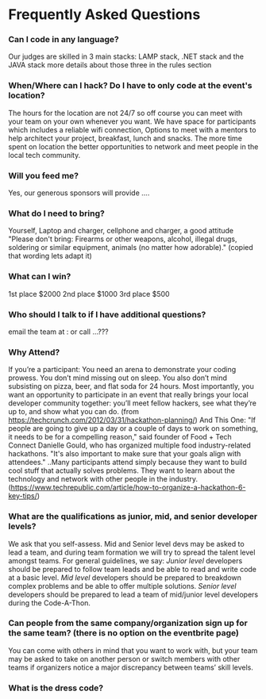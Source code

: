 # Frequently Asked Questions

### Can I code in any language?
Our judges are skilled in 3 main stacks: LAMP stack, .NET stack and the JAVA stack more details about those three in the rules section

### When/Where can I hack? Do I have to only code at the event's location?
The hours for the location are not 24/7 so off course you can meet with your team on your own whenever you want. We have space for participants which includes a reliable wifi connection, Options to meet with a mentors to help architect your project, breakfast, lunch and snacks. The more time spent on location the better opportunities to network and meet people in the local tech community.

### Will you feed me?
Yes, our generous sponsors will provide ....

### What do I need to bring?
Yourself, Laptop and charger, cellphone and charger, a good attitude
"Please don't bring: Firearms or other weapons, alcohol, illegal drugs, soldering or similar equipment, animals (no matter how adorable)." (copied that wording lets adapt it)

### What can I win?
1st place $2000 
2nd place $1000
3rd place $500

### Who should I talk to if I have additional questions?
email the team at :
or call ...???

### Why Attend?
If you’re a participant: You need an arena to demonstrate your coding prowess. You don’t mind missing out on sleep. You also don’t mind subsisting on pizza, beer, and flat soda for 24 hours. Most importantly, you want an opportunity to participate in an event that really brings your local developer community together: you’ll meet fellow hackers, see what they’re up to, and show what you can do. (from https://techcrunch.com/2012/03/31/hackathon-planning/)
And This One:
"If people are going to give up a day or a couple of days to work on something, it needs to be for a compelling reason," said founder of Food + Tech Connect Danielle Gould, who has organized multiple food industry-related hackathons. "It's also important to make sure that your goals align with attendees."
..Many participants attend simply because they want to build cool stuff that actually solves problems. They want to learn about the technology and network with other people in the industry.
(https://www.techrepublic.com/article/how-to-organize-a-hackathon-6-key-tips/)

### What are the qualifications as junior, mid, and senior developer levels?
We ask that you self-assess. Mid and Senior level devs may be asked to lead a team, and during team formation we will try to spread the talent level amongst teams.
For general guidelines, we say: 
_Junior level_ developers should be prepared to follow team leads and be able to read and write code at a basic level.
_Mid level_ developers should be prepared to breakdown complex problems and be able to offer multiple solutions.
_Senior level_ developers should be prepared to lead a team of mid/junior level developers during the Code-A-Thon. 

### Can people from the same company/organization sign up for the same team? (there is no option on the eventbrite page)
You can come with others in mind that you want to work with, but your team may be asked to take on another person or switch members with other teams if organizers notice a major discrepancy between teams’ skill levels.

### What is the dress code? 

